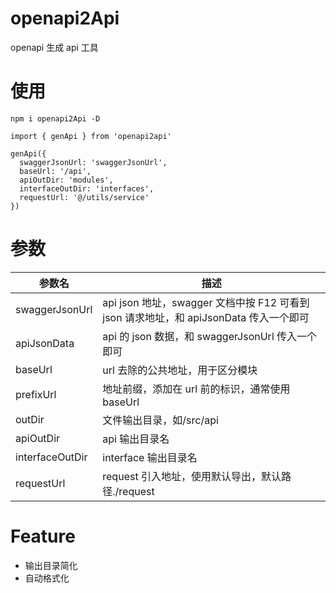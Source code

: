 # openapi2Api

openapi 生成 api 工具

# 使用

```
npm i openapi2Api -D

import { genApi } from 'openapi2api'

genApi({
  swaggerJsonUrl: 'swaggerJsonUrl',
  baseUrl: '/api',
  apiOutDir: 'modules',
  interfaceOutDir: 'interfaces',
  requestUrl: '@/utils/service'
})

```

# 参数

| 参数名          | 描述                                                                                  |
| --------------- | ------------------------------------------------------------------------------------- |
| swaggerJsonUrl  | api json 地址，swagger 文档中按 F12 可看到 json 请求地址，和 apiJsonData 传入一个即可 |
| apiJsonData     | api 的 json 数据，和 swaggerJsonUrl 传入一个即可                                      |
| baseUrl         | url 去除的公共地址，用于区分模块                                                      |
| prefixUrl       | 地址前缀，添加在 url 前的标识，通常使用 baseUrl                                       |
| outDir          | 文件输出目录，如/src/api                                                              |
| apiOutDir       | api 输出目录名                                                                        |
| interfaceOutDir | interface 输出目录名                                                                  |
| requestUrl      | request 引入地址，使用默认导出，默认路径./request                                     |

# Feature

- 输出目录简化
- 自动格式化

